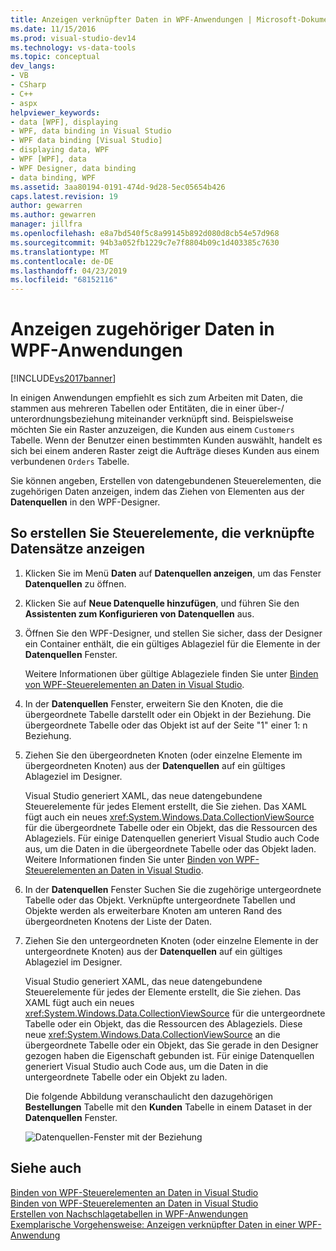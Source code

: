 ```yaml
---
title: Anzeigen verknüpfter Daten in WPF-Anwendungen | Microsoft-Dokumentation
ms.date: 11/15/2016
ms.prod: visual-studio-dev14
ms.technology: vs-data-tools
ms.topic: conceptual
dev_langs:
- VB
- CSharp
- C++
- aspx
helpviewer_keywords:
- data [WPF], displaying
- WPF, data binding in Visual Studio
- WPF data binding [Visual Studio]
- displaying data, WPF
- WPF [WPF], data
- WPF Designer, data binding
- data binding, WPF
ms.assetid: 3aa80194-0191-474d-9d28-5ec05654b426
caps.latest.revision: 19
author: gewarren
ms.author: gewarren
manager: jillfra
ms.openlocfilehash: e8a7bd540f5c8a99145b892d080d8cb54e57d968
ms.sourcegitcommit: 94b3a052fb1229c7e7f8804b09c1d403385c7630
ms.translationtype: MT
ms.contentlocale: de-DE
ms.lasthandoff: 04/23/2019
ms.locfileid: "68152116"
---
```

# <a name="display-related-data-in-wpf-applications"></a>Anzeigen zugehöriger Daten in WPF-Anwendungen
[!INCLUDE[vs2017banner](../includes/vs2017banner.md)]

In einigen Anwendungen empfiehlt es sich zum Arbeiten mit Daten, die stammen aus mehreren Tabellen oder Entitäten, die in einer über-/ unterordnungsbeziehung miteinander verknüpft sind. Beispielsweise möchten Sie ein Raster anzuzeigen, die Kunden aus einem `Customers` Tabelle. Wenn der Benutzer einen bestimmten Kunden auswählt, handelt es sich bei einem anderen Raster zeigt die Aufträge dieses Kunden aus einem verbundenen `Orders` Tabelle.  
  
 Sie können angeben, Erstellen von datengebundenen Steuerelementen, die zugehörigen Daten anzeigen, indem das Ziehen von Elementen aus der **Datenquellen** in den WPF-Designer.  
  
## <a name="to-create-controls-that-display-related-records"></a>So erstellen Sie Steuerelemente, die verknüpfte Datensätze anzeigen  
  
1. Klicken Sie im Menü **Daten** auf **Datenquellen anzeigen**, um das Fenster **Datenquellen** zu öffnen.  
  
2. Klicken Sie auf **Neue Datenquelle hinzufügen**, und führen Sie den **Assistenten zum Konfigurieren von Datenquellen** aus.  
  
3. Öffnen Sie den WPF-Designer, und stellen Sie sicher, dass der Designer ein Container enthält, die ein gültiges Ablageziel für die Elemente in der **Datenquellen** Fenster.  
  
     Weitere Informationen über gültige Ablageziele finden Sie unter [Binden von WPF-Steuerelementen an Daten in Visual Studio](../data-tools/bind-wpf-controls-to-data-in-visual-studio1.md).  
  
4. In der **Datenquellen** Fenster, erweitern Sie den Knoten, die die übergeordnete Tabelle darstellt oder ein Objekt in der Beziehung. Die übergeordnete Tabelle oder das Objekt ist auf der Seite "1" einer 1: n Beziehung.  
  
5. Ziehen Sie den übergeordneten Knoten (oder einzelne Elemente im übergeordneten Knoten) aus der **Datenquellen** auf ein gültiges Ablageziel im Designer.  
  
     Visual Studio generiert XAML, das neue datengebundene Steuerelemente für jedes Element erstellt, die Sie ziehen. Das XAML fügt auch ein neues <xref:System.Windows.Data.CollectionViewSource> für die übergeordnete Tabelle oder ein Objekt, das die Ressourcen des Ablageziels. Für einige Datenquellen generiert Visual Studio auch Code aus, um die Daten in die übergeordnete Tabelle oder das Objekt laden. Weitere Informationen finden Sie unter [Binden von WPF-Steuerelementen an Daten in Visual Studio](../data-tools/bind-wpf-controls-to-data-in-visual-studio1.md).  
  
6. In der **Datenquellen** Fenster Suchen Sie die zugehörige untergeordnete Tabelle oder das Objekt. Verknüpfte untergeordnete Tabellen und Objekte werden als erweiterbare Knoten am unteren Rand des übergeordneten Knotens der Liste der Daten.  
  
7. Ziehen Sie den untergeordneten Knoten (oder einzelne Elemente in der untergeordnete Knoten) aus der **Datenquellen** auf ein gültiges Ablageziel im Designer.  
  
     Visual Studio generiert XAML, das neue datengebundene Steuerelemente für jedes der Elemente erstellt, die Sie ziehen. Das XAML fügt auch ein neues <xref:System.Windows.Data.CollectionViewSource> für die untergeordnete Tabelle oder ein Objekt, das die Ressourcen des Ablageziels. Diese neue <xref:System.Windows.Data.CollectionViewSource> an die übergeordnete Tabelle oder ein Objekt, das Sie gerade in den Designer gezogen haben die Eigenschaft gebunden ist. Für einige Datenquellen generiert Visual Studio auch Code aus, um die Daten in die untergeordnete Tabelle oder ein Objekt zu laden.  
  
     Die folgende Abbildung veranschaulicht den dazugehörigen **Bestellungen** Tabelle mit den **Kunden** Tabelle in einem Dataset in der **Datenquellen** Fenster.  
  
     ![Datenquellen-Fenster mit der Beziehung](../data-tools/media/datasources2.gif "DataSources2")  
  
## <a name="see-also"></a>Siehe auch  
 [Binden von WPF-Steuerelementen an Daten in Visual Studio](../data-tools/bind-wpf-controls-to-data-in-visual-studio1.md)   
 [Binden von WPF-Steuerelementen an Daten in Visual Studio](../data-tools/bind-wpf-controls-to-data-in-visual-studio2.md)   
 [Erstellen von Nachschlagetabellen in WPF-Anwendungen](../data-tools/create-lookup-tables-in-wpf-applications.md)   
 [Exemplarische Vorgehensweise: Anzeigen verknüpfter Daten in einer WPF-Anwendung](../data-tools/walkthrough-displaying-related-data-in-a-wpf-application.md)
